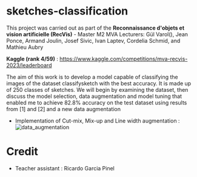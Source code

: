 # sketches-classification

This project was carried out as part of the **Reconnaissance d'objets et vision artificielle (RecVis)** - Master M2 MVA
Lecturers: Gül Varol(), Jean Ponce, Armand Joulin, Josef Sivic, Ivan Laptev, Cordelia Schmid, and Mathieu Aubry

**Kaggle (rank 4/59)** : https://www.kaggle.com/competitions/mva-recvis-2023/leaderboard

The aim of this work is to develop a model capable of classifying the images of the dataset classifysketch with the best accuracy. It is made up of 250 classes of sketches. We will begin by examining the dataset, then discuss the model selection, data augmentation and model tuning that enabled me to achieve 82.8% accuracy on the test dataset using results from [1] and [2] and a new data augmentation

* Implementation of Cut-mix, Mix-up and Line width augmentation :
![data_augmentation](https://github.com/b-ptiste/sketches-classification/assets/75781257/3a9e659f-5965-4d60-b188-dfb1d8603466)

# Credit
- Teacher assistant : Ricardo Garcia Pinel

